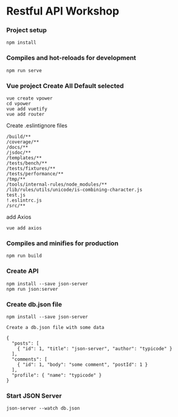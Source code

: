 # Restful API Workshop

### Project setup
```
npm install
```

### Compiles and hot-reloads for development
```
npm run serve
```

### Vue project Create All Default selected
```
vue create vpower  
cd vpower
vue add vuetify
vue add router
```
Create .eslintignore files
```
/build/**
/coverage/**
/docs/**
/jsdoc/**
/templates/**
/tests/bench/**
/tests/fixtures/**
/tests/performance/**
/tmp/**
/tools/internal-rules/node_modules/**
/lib/rules/utils/unicode/is-combining-character.js
test.js
!.eslintrc.js
/src/**
```
add Axios
```
vue add axios
```

### Compiles and minifies for production
```
npm run build
```

### Create API
```
npm install --save json-server
npm run json:server
```

### Create db.json file
```
npm install --save json-server

Create a db.json file with some data

{
  "posts": [
    { "id": 1, "title": "json-server", "author": "typicode" }
  ],
  "comments": [
    { "id": 1, "body": "some comment", "postId": 1 }
  ],
  "profile": { "name": "typicode" }
}
```
### Start JSON Server

```
json-server --watch db.json
```

